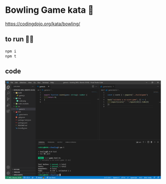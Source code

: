 # Bowling Game kata 🎳  
https://codingdojo.org/kata/bowling/  

## to run 🏃‍♂️  
```
npm i  
npm t  
```  
  
## code  
![some TDD using jest and ts](img/code.png)  